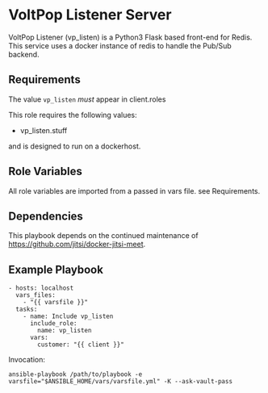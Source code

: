 VoltPop Listener Server
=========

VoltPop Listener (vp_listen) is a Python3 Flask based front-end for Redis. This service uses a docker instance of redis to handle the Pub/Sub backend.

Requirements
------------

The value `vp_listen` *must* appear in client.roles

This role requires the following values:
* vp_listen.stuff

and is designed to run on a dockerhost.

Role Variables
--------------

All role variables are imported from a passed in vars file. see Requirements.

Dependencies
------------

This playbook depends on the continued maintenance of https://github.com/jitsi/docker-jitsi-meet. 

Example Playbook
----------------
```
- hosts: localhost
  vars_files:
    - "{{ varsfile }}"
  tasks:
    - name: Include vp_listen
      include_role:
        name: vp_listen
      vars:
        customer: "{{ client }}"
```
Invocation:

`ansible-playbook /path/to/playbook -e varsfile="$ANSIBLE_HOME/vars/varsfile.yml" -K --ask-vault-pass`
